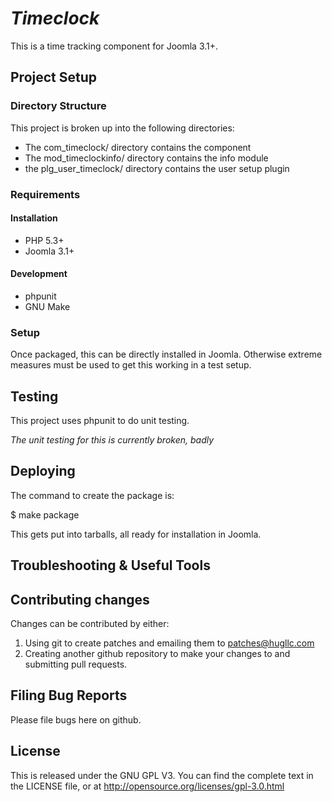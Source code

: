 # _Timeclock_

This is a time tracking component for Joomla 3.1+.

## Project Setup

### Directory Structure
This project is broken up into the following directories:

- The com_timeclock/ directory contains the component
- The mod_timeclockinfo/ directory contains the info module
- the plg_user_timeclock/ directory contains the user setup plugin

### Requirements
#### Installation
- PHP 5.3+
- Joomla 3.1+

#### Development
- phpunit
- GNU Make

### Setup

Once packaged, this can be directly installed in Joomla.  Otherwise extreme measures
must be used to get this working in a test setup.

## Testing
This project uses phpunit to do unit testing.

_The unit testing for this is currently broken, badly_

## Deploying

The command to create the package is:

 $ make package

This gets put into tarballs, all ready for installation in Joomla.

## Troubleshooting & Useful Tools



## Contributing changes

Changes can be contributed by either:

1. Using git to create patches and emailing them to patches@hugllc.com
2. Creating another github repository to make your changes to and submitting pull requests.

## Filing Bug Reports
Please file bugs here on github.

## License
This is released under the GNU GPL V3.  You can find the complete text in the
LICENSE file, or at http://opensource.org/licenses/gpl-3.0.html
